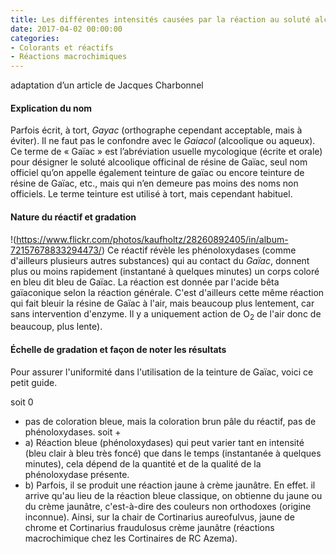 ```yaml
---
title: Les différentes intensités causées par la réaction au soluté alcoolique officinal de résine de gaïac
date: 2017-04-02 00:00:00
categories: 
- Colorants et réactifs
- Réactions macrochimiques
---
```

adaptation d’un article
de Jacques Charbonnel

#### Explication du nom
Parfois écrit, à tort, *Gayac* (orthographe cependant acceptable, mais à éviter). Il ne faut pas le confondre avec le *Gaiacol* (alcoolique ou aqueux). Ce terme de « Gaïac » est l’abréviation usuelle mycologique (écrite et orale) pour désigner le soluté alcoolique officinal de résine de Gaïac, seul nom officiel qu’on appelle également teinture de gaïac ou encore teinture de résine de Gaïac, etc., mais qui n’en demeure pas moins des noms non officiels. Le terme teinture est utilisé à tort, mais cependant habituel.
<!--more-->

#### Nature du réactif et gradation
!(https://www.flickr.com/photos/kaufholtz/28260892405/in/album-72157678833294473/)
Ce réactif révèle les phénoloxydases (comme d'ailleurs plusieurs autres substances) qui au contact du *Gaïac*, donnent plus ou moins rapidement (instantané à quelques minutes) un corps coloré en bleu dit bleu de Gaïac. La réaction est donnée par l'acide bêta gaïaconique selon la réaction générale. C'est d'ailleurs cette même réaction qui fait bleuir la résine de Gaïac à l'air, mais beaucoup plus lentement, car sans intervention d'enzyme. Il y a uniquement action de O<sub>2</sub> de l'air donc de beaucoup, plus lente).

#### Échelle de gradation et façon de noter les résultats
Pour assurer l'uniformité dans l'utilisation de la teinture de Gaïac, voici ce petit guide.

soit 0
* pas de coloration bleue, mais la coloration brun pâle du réactif, pas de phénoloxydases.
soit +
* a) Réaction bleue (phénoloxydases) qui peut varier tant en intensité (bleu clair à bleu très foncé) que dans le temps (instantanée à quelques minutes), cela dépend de la quantité et de la qualité de la phénoloxydase présente.
* b) Parfois, il se produit une réaction jaune à crème jaunâtre. En effet. il arrive qu'au lieu de la réaction bleue classique, on obtienne du jaune ou du crème jaunâtre, c'est-à-dire des couleurs non orthodoxes (origine inconnue). Ainsi, sur la chair de Cortinarius aureofulvus, jaune de chrome et Cortinarius fraudulosus crème jaunâtre (réactions macrochimique chez les Cortinaires de RC Azema).



